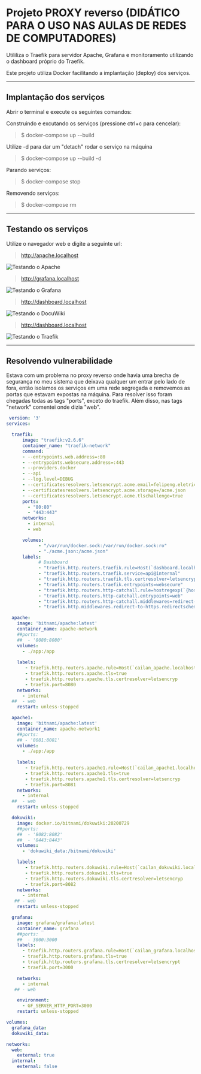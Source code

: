 # Projeto PROXY reverso  (DIDÁTICO PARA O USO NAS AULAS DE REDES DE COMPUTADORES)

 Utililiza o Traefik para servidor Apache, Grafana e monitoramento utilizando o dashboard próprio do Traefik.
    
Este projeto utiliza Docker facilitando a implantação (deploy) dos serviços. 
 ***

 ## Implantação dos serviços
 Abrir o terminal e execute os seguintes comandos:

Construindo e excutando os serviços (pressione ctrl+c para cencelar):

 > $ docker-compose up --build

 Utilize -d para dar um "detach" rodar o serviço na máquina

> $ docker-compose up --build -d

Parando serviços: 
> $ docker-compose stop

Removendo serviços: 
> $ docker-compose rm
***

 ## Testando os serviços

Utilize o navegador web e digite a seguinte url:

> http://apache.localhost

 ![Testando o Apache](doc/apache.png) 

 > http://grafana.localhost

 ![Testando o Grafana](doc/grafana.png) 

  > http://dashboard.localhost

 ![Testando o DocuWiki](doc/DocuWiki.png) 

  > http://dashboard.localhost

 ![Testando o Traefik](doc/dashboard.png) 

***
 ## Resolvendo vulnerabilidade

 Estava com um problema no proxy reverso onde havia uma brecha de segurança no meu sistema que deixava qualquer um entrar pelo lado de fora, então isolamos os serviços em uma rede segregada e removemos as portas que estavam expostas na máquina. Para resolver isso foram chegadas todas as tags "ports", exceto do traefik. Além disso, nas tags "network" comentei onde dizia "web".

```yaml
 version: '3'
services:

  traefik:
      image: "traefik:v2.6.6"
      container_name: "traefik-network"
      command:
      - --entrypoints.web.address=:80
      - --entrypoints.websecure.address=:443
      - --providers.docker
      - --api
      - --log.level=DEBUG
      - --certificatesresolvers.letsencrypt.acme.email=felipeng.eletrica@gmail.com
      - --certificatesresolvers.letsencrypt.acme.storage=/acme.json
      - --certificatesresolvers.letsencrypt.acme.tlschallenge=true
      ports:
        - "80:80"
        - "443:443"
      networks:
        - internal
        - web

      volumes:
            - "/var/run/docker.sock:/var/run/docker.sock:ro"
            - "./acme.json:/acme.json"
      labels:
            # Dashboard
            - "traefik.http.routers.traefik.rule=Host(`dashboard.localhost`)"
            - "traefik.http.routers.traefik.service=api@internal"
            - "traefik.http.routers.traefik.tls.certresolver=letsencrypt"
            - "traefik.http.routers.traefik.entrypoints=websecure"
            - "traefik.http.routers.http-catchall.rule=hostregexp(`{host:.+}`)"
            - "traefik.http.routers.http-catchall.entrypoints=web"
            - "traefik.http.routers.http-catchall.middlewares=redirect-to-https"
            - "traefik.http.middlewares.redirect-to-https.redirectscheme.scheme=https"

  apache:
    image: 'bitnami/apache:latest'
    container_name: apache-network
    ##ports:
    ##  - '8080:8080'
    volumes:
      - ./app:/app
    
    labels:
       - traefik.http.routers.apache.rule=Host(`cailan_apache.localhost`)
       - traefik.http.routers.apache.tls=true
       - traefik.http.routers.apache.tls.certresolver=letsencryp
       - traefik.port=8080
    networks:
      - internal
  ##  - web
    restart: unless-stopped

  apache1:
    image: 'bitnami/apache:latest'
    container_name: apache-network1
    ##ports:
    ## - '8081:8081'
    volumes:
      - ./app:/app
    
    labels:
       - traefik.http.routers.apache1.rule=Host(`cailan_apache1.localhost`)
       - traefik.http.routers.apache1.tls=true
       - traefik.http.routers.apache1.tls.certresolver=letsencryp
       - traefik.port=8081
    networks:
      - internal
  ##  - web
    restart: unless-stopped

  dokuwiki:
    image: docker.io/bitnami/dokuwiki:20200729
    ##ports:
    ##  - '8082:8082'
    ##  - '8443:8443'
    volumes:
      - 'dokuwiki_data:/bitnami/dokuwiki'

    labels:
       - traefik.http.routers.dokuwiki.rule=Host(`cailan_dokuwiki.localhost`)
       - traefik.http.routers.dokuwiki.tls=true
       - traefik.http.routers.dokuwiki.tls.certresolver=letsencryp
       - traefik.port=8082
    networks:
      - internal
   ## - web
    restart: unless-stopped

  grafana:
    image: grafana/grafana:latest
    container_name: grafana
    ##ports:
    ##  - 3000:3000
    labels:
      - traefik.http.routers.grafana.rule=Host(`cailan_grafana.localhost`)
      - traefik.http.routers.grafana.tls=true
      - traefik.http.routers.grafana.tls.certresolver=letsencrypt
      - traefik.port=3000

    networks:
      - internal
   ## - web

    environment: 
      - GF_SERVER_HTTP_PORT=3000
    restart: unless-stopped

volumes:
  grafana_data:
  dokuwiki_data:

networks:
  web:
    external: true
  internal:
    external: false
```